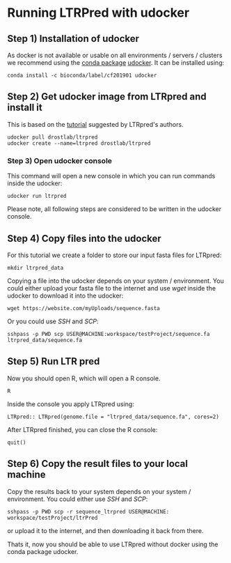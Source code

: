 # Running LTRPred with udocker

## Step 1) Installation of udocker
As docker is not available or usable on all environments / servers / clusters we recommend using the [conda package](https://anaconda.org/bioconda/udocker) [udocker](https://github.com/indigo-dc/udocker). It can be installed using:
```
conda install -c bioconda/label/cf201901 udocker 
```

## Step 2) Get udocker image from LTRpred and install it
This is based on the [tutorial](https://github.com/HajkD/LTRpred/issues/16) suggested by LTRpred's authors.
```
udocker pull drostlab/ltrpred
udocker create --name=ltrpred drostlab/ltrpred
```

### Step 3) Open udocker console
This command will open a new console in which you can run commands inside the udocker:
```
udocker run ltrpred
```
Please note, all following steps are considered to be written in the udocker console.

## Step 4) Copy files into the udocker
For this tutorial we create a folder to store our input fasta files for LTRpred:
```
mkdir ltrpred_data
```

Copying a file into the udocker depends on your system / environment. You could either upload your fasta file to the internet and use *wget* inside the udocker to download it into the udocker:
```
wget https://website.com/myUploads/sequence.fasta
```

Or you could use *SSH* and *SCP*:
```
sshpass -p PWD scp USER@MACHINE:workspace/testProject/sequence.fa ltrpred_data/sequence.fa
```

## Step 5) Run LTR pred
Now you should open R, which will open a R console.
```
R
```
Inside the console you apply LTRpred using:
```
LTRpred:: LTRpred(genome.file = "ltrpred_data/sequence.fa", cores=2)
```
After LTRpred finished, you can close the R console:
```
quit()
```

## Step 6) Copy the result files to your local machine
Copy the results back to your system depends on your system / environment. You could either use *SSH* and *SCP*:
```
sshpass -p PWD scp -r sequence_ltrpred USER@MACHINE: workspace/testProject/ltrPred
```
or upload it to the internet, and then downloading it back from there.

Thats it, now you should be able to use LTRpred without docker using the conda package udocker.

